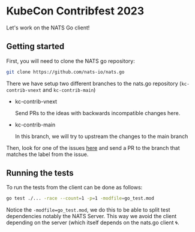 # KubeCon Contribfest 2023

Let's work on the NATS Go client!

## Getting started 

First, you will need to clone the NATS go repository:

```sh
git clone https://github.com/nats-io/nats.go
```

There we have setup two different branches to the nats.go repository (`kc-contrib-vnext` and `kc-contrib-main`)

- kc-contrib-vnext

  Send PRs to the ideas with backwards incompatible changes here.

- kc-contrib-main

  In this branch, we will try to upstream the changes to the main branch 
  
Then, look for one of the issues [here](https://github.com/nats-io/kubecon-contribfest/issues) and send a PR to the branch that matches the label from the issue.

## Running the tests

To run the tests from the client can be done as follows:

```sh
go test ./... -race --count=1 -p=1 -modfile=go_test.mod
```

Notice the `-modfile=go_test.mod`, we do this to be able to split test dependencies notably the NATS Server.
This way we avoid the client depending on the server (which itself depends on the nats.go client 🌀.
